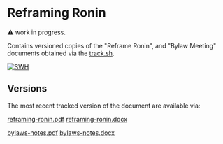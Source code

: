 # Reframing Ronin

:warning: work in progress.

Contains versioned copies of the "Reframe Ronin", and "Bylaw Meeting" documents obtained via the [track.sh](./track.sh).

[![SWH](https://archive.softwareheritage.org/badge/origin/https://github.com/jhpoelen/ronin/)](https://archive.softwareheritage.org/browse/origin/?origin_url=https://github.com/jhpoelen/ronin)

## Versions

The most recent tracked version of the document are available via:

[reframing-ronin.pdf](./reframing-ronin.pdf)
[reframing-ronin.docx](./reframing-ronin.docx)

[bylaws-notes.pdf](./reframing-ronin.pdf)
[bylaws-notes.docx](./reframing-ronin.docx)

